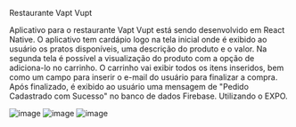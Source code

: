 Restaurante Vapt Vupt


Aplicativo para o restaurante Vapt Vupt está sendo desenvolvido em React Native. O aplicativo tem cardápio logo na tela inicial onde é exibido ao usuário os pratos disponíveis, uma descrição do produto e o valor. Na segunda tela é possível a visualização do produto com a opção de adiciona-lo no carrinho. O carrinho vai exibir todos os itens inseridos, bem como um campo para inserir o e-mail do usuário para finalizar a compra. Após finalizado, é exibido ao usuário uma mensagem de "Pedido Cadastrado com Sucesso" no banco de dados Firebase.
Utilizando o EXPO.


![image](https://user-images.githubusercontent.com/99829800/229007997-d2df7024-d9e4-4f61-8d6b-cdc4e09c6ef7.png)
![image](https://user-images.githubusercontent.com/99829800/229008009-b7ec4f2e-8dff-424b-a501-9301b1647c05.png)
![image](https://user-images.githubusercontent.com/99829800/229008019-e681504b-f0ac-4329-b09e-1091b055b3fb.png)
